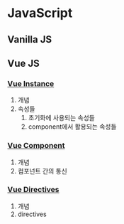 # JavaScript

## Vanilla JS



## Vue JS

### [Vue Instance](./VueInstance.md)

1. 개념
2. 속성들
   1. 초기화에 사용되는 속성들
   2. component에서 활용되는 속성들

### [Vue Component](./VueComponent.md)

1. 개념
2. 컴포넌트 간의 통신

### [Vue Directives](./VueDirectives.md)

1. 개념
2. directives